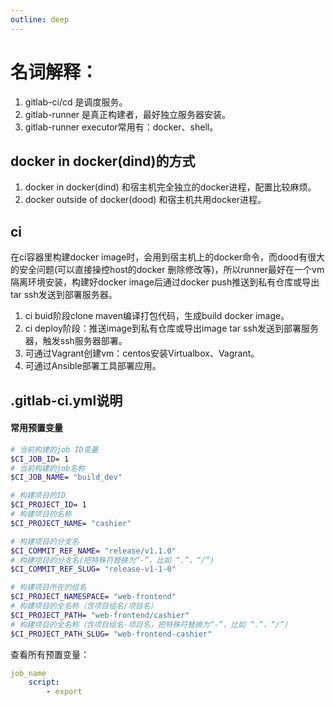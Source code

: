 ```yaml
---
outline: deep
---
```


# 名词解释：
1. gitlab-ci/cd 是调度服务。
2. gitlab-runner 是真正构建者，最好独立服务器安装。
3. gitlab-runner executor常用有：docker、shell。


## docker in docker(dind)的方式

1. docker in docker(dind) 和宿主机完全独立的docker进程，配置比较麻烦。
2. docker outside of docker(dood) 和宿主机共用docker进程。

## ci

在ci容器里构建docker image时，会用到宿主机上的docker命令，而dood有很大的安全问题(可以直接操控host的docker 删除修改等)，所以runner最好在一个vm隔离环境安装，构建好docker image后通过docker push推送到私有仓库或导出tar ssh发送到部署服务器。

1. ci buid阶段clone maven编译打包代码，生成build docker image。
2. ci deploy阶段：推送image到私有仓库或导出image tar ssh发送到部署服务器，触发ssh服务器部署。
3. 可通过Vagrant创建vm：centos安装Virtualbox、Vagrant。
4. 可通过Ansible部署工具部署应用。

 
## .gitlab-ci.yml说明

#### 常用预置变量
```bash
# 当前构建的job ID变量
$CI_JOB_ID= 1
# 当前构建的job名称
$CI_JOB_NAME= "build_dev"

# 构建项目的ID
$CI_PROJECT_ID= 1
# 构建项目的名称
$CI_PROJECT_NAME= "cashier"

# 构建项目的分支名
$CI_COMMIT_REF_NAME= "release/v1.1.0"
# 构建项目的分支名(把特殊符替换为“-”，比如 “.”，“/”)
$CI_COMMIT_REF_SLUG= "release-v1-1-0"

# 构建项目所在的组名
$CI_PROJECT_NAMESPACE= "web-frontend"
# 构建项目的全名称（含项目组名/项目名）
$CI_PROJECT_PATH= "web-frontend/cashier"
# 构建项目的全名称（含项目组名-项目名，把特殊符替换为“-”，比如 “.”，“/”）
$CI_PROJECT_PATH_SLUG= "web-frontend-cashier"
```

查看所有预置变量：
```yml
job_name
    script:
        - export
```